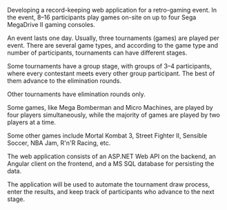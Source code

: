 Developing a record-keeping web application for a retro-gaming event. In the event, 8–16 participants play games on-site on up to four Sega MegaDrive II gaming consoles.

An event lasts one day. Usually, three tournaments (games) are played per event. There are several game types, and according to the game type and number of participants, tournaments can have different stages.

Some tournaments have a group stage, with groups of 3–4 participants, where every contestant meets every other group participant. The best of them advance to the elimination rounds.

Other tournaments have elimination rounds only.

Some games, like Mega Bomberman and Micro Machines, are played by four players simultaneously, while the majority of games are played by two players at a time.

Some other games include Mortal Kombat 3, Street Fighter II, Sensible Soccer, NBA Jam, R'n'R Racing, etc.

The web application consists of an ASP.NET Web API on the backend, an Angular client on the frontend, and a MS SQL database for persisting the data.

The application will be used to automate the tournament draw process, enter the results, and keep track of participants who advance to the next stage.
